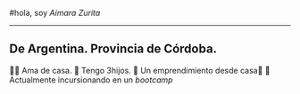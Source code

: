 #hola, soy  *Aimara Zurita*
___
## De Argentina. Provincia de Córdoba.
🙋‍♀️ Ama de casa.
🐾 Tengo 3hijos.
🍰 Un emprendimiento desde casa🧁
🤪Actualmente  incursionando en un *bootcamp*
